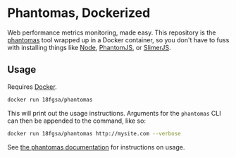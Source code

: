 # Phantomas, Dockerized

Web performance metrics monitoring, made easy. This repository is the [phantomas](https://github.com/macbre/phantomas) tool wrapped up in a Docker container, so you don't have to fuss with installing things like [Node](https://nodejs.org/), [PhantomJS](http://phantomjs.org/), or [SlimerJS](https://slimerjs.org/).

## Usage

Requires [Docker](https://www.docker.com/).

```bash
docker run 18fgsa/phantomas
```

This will print out the usage instructions. Arguments for the `phantomas` CLI can then be appended to the command, like so:

```bash
docker run 18fgsa/phantomas http://mysite.com --verbose
```

See [the phantomas documentation](https://www.npmjs.com/package/phantomas#parameters) for instructions on usage.
